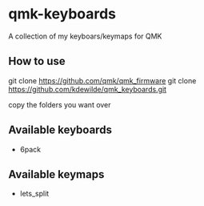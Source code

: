 # qmk-keyboards
A collection of my keyboars/keymaps for QMK

## How to use
git clone https://github.com/qmk/qmk_firmware
git clone https://github.com/kdewilde/qmk_keyboards.git

copy the folders you want over

## Available keyboards
- 6pack

## Available keymaps
- lets_split
